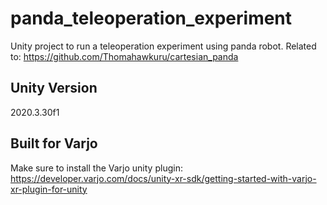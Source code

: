 # panda_teleoperation_experiment
Unity project to run a teleoperation experiment using panda robot. 
Related to: https://github.com/Thomahawkuru/cartesian_panda

## Unity Version
2020.3.30f1

## Built for Varjo
Make sure to install the Varjo unity plugin:
https://developer.varjo.com/docs/unity-xr-sdk/getting-started-with-varjo-xr-plugin-for-unity

